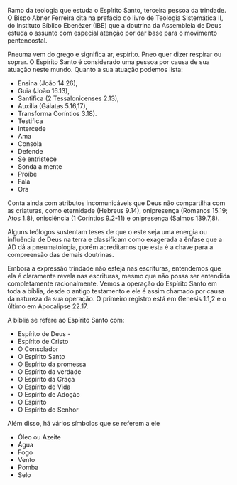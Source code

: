 Ramo da teologia que estuda o Espírito Santo, terceira pessoa da trindade. O Bispo Abner Ferreira cita na prefácio do livro de Teologia Sistemática II, do Instituto Bíblico Ebenézer (IBE) que a doutrina da Assembleia de Deus estuda o assunto com especial atenção por dar base para o movimento pentencostal.

Pneuma vem do grego e significa ar, espírito. Pneo quer dizer respirar ou soprar. O Espírito Santo é considerado uma pessoa por causa de sua atuação neste mundo. Quanto a sua atuação podemos lista:
- Ensina (João 14.26), 
- Guia (João 16.13), 
- Santifica (2 Tessalonicenses 2.13), 
- Auxilia (Gálatas 5.16,17), 
- Transforma Coríntios 3.18). 
- Testifica
- Intercede
- Ama
- Consola
- Defende
- Se entristece
- Sonda a mente 
- Proíbe
- Fala
- Ora
 
Conta ainda com atributos incomunicáveis que Deus não compartilha com as criaturas, como eternidade (Hebreus 9.14), onipresença (Romanos 15.19; Atos 1.8), onisciência (1 Coríntios 9.2-11) e onipresença (Salmos 139.7,8).

Alguns teólogos sustentam teses de que o este seja uma energia ou influência de Deus na terra e classificam como exagerada a ênfase que a AD dá a pneumatologia, porém acreditamos que esta é a chave para a compreensão das demais doutrinas.

Embora a expressão trindade não esteja nas escrituras, entendemos que ela é claramente revela nas escrituras, mesmo que não possa ser entendida completamente racionalmente. Vemos a operação do Espírito Santo em toda a bíblia, desde o antigo testamento e ele é assim chamado por causa da natureza da sua operação. O primeiro registro está em Genesis 1.1,2 e o último em Apocalipse 22.17. 

A bíblia se refere ao Espírito Santo com:
- Espírito de Deus - 
- Espírito de Cristo
- O Consolador
- O Espírito Santo
- O Espírito da promessa
- O Espírito da verdade
- O Espírito da Graça
- O Espírito de Vida
- O Espírito de Adoção
- O Espírito
- O Espírito do Senhor

Além disso, há vários símbolos que se referem a ele
- Óleo ou Azeite
- Água
- Fogo
- Vento
- Pomba
- Selo